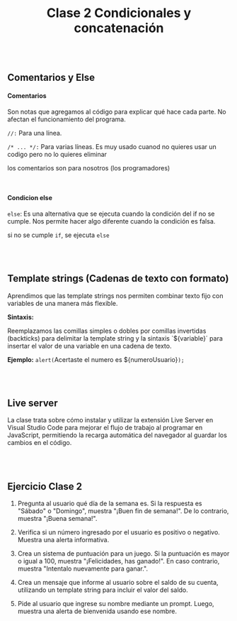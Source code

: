 <h1 align="center"> Clase 2 Condicionales y concatenación </h1>

<br>
<br>

## Comentarios y Else

#### Comentarios

Son notas que agregamos al código para explicar qué hace cada parte. No afectan el funcionamiento del programa.

`//:` Para una línea.

`/* ... */:` Para varias líneas. Es muy usado cuanod no quieres usar un codigo pero no lo quieres eliminar

los comentarios son para nosotros (los programadores) 

<br>

#### Condicion else 

`else`: Es una alternativa que se ejecuta cuando la condición del if no se cumple. Nos permite hacer algo diferente cuando la condición es falsa.

si no se cumple `if`, se ejecuta `else`

<br>
<br>

## Template strings (Cadenas de texto con formato)

Aprendimos que las template strings nos permiten combinar texto fijo con variables de una manera más flexible.

**Sintaxis:**

Reemplazamos las comillas simples o dobles por comillas invertidas (backticks) para delimitar la template string y la sintaxis `${variable}´ para insertar el valor de una variable en una cadena de texto.

**Ejemplo:** `alert(`Acertaste el numero es ${numeroUsuario}`);`

<br>
<br>

## Live server 

La clase trata sobre cómo instalar y utilizar la extensión Live Server en Visual Studio Code para mejorar el flujo de trabajo al programar en JavaScript, permitiendo la recarga automática del navegador al guardar los cambios en el código.

<br>
<br>

## Ejercicio Clase 2

1. Pregunta al usuario qué día de la semana es. Si la respuesta es "Sábado" o "Domingo", muestra "¡Buen fin de semana!". De lo contrario, muestra "¡Buena semana!".

2. Verifica si un número ingresado por el usuario es positivo o negativo. Muestra una alerta informativa.

3. Crea un sistema de puntuación para un juego. Si la puntuación es mayor o igual a 100, muestra "¡Felicidades, has ganado!". En caso contrario, muestra "Intentalo nuevamente para ganar.".

4. Crea un mensaje que informe al usuario sobre el saldo de su cuenta, utilizando un template string para incluir el valor del saldo.

5. Pide al usuario que ingrese su nombre mediante un prompt. Luego, muestra una alerta de bienvenida usando ese nombre.

